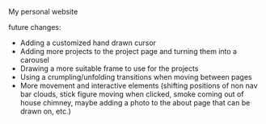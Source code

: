 My personal website

future changes:
- Adding a customized hand drawn cursor
- Adding more projects to the project page and turning them into a carousel
- Drawing a more suitable frame to use for the projects
- Using a crumpling/unfolding transitions when moving between pages
- More movement and interactive elements (shifting positions of non nav bar clouds, stick figure moving when clicked, 
smoke coming out of house chimney, maybe adding a photo to the about page that can be drawn on, etc.)
